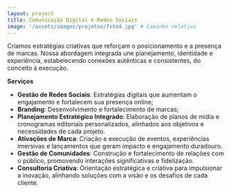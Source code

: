 ```yaml
---
layout: project
title: Comunicação Digital e Redes Sociais
image: '/assets/images/projetos/foto4.jpg' # Caminho relativo
---
```

Criamos estratégias criativas que reforçam o posicionamento e a presença de marcas. Nossa abordagem integrada une planejamento, identidade e experiência, estabelecendo conexões autênticas e consistentes, do conceito à execução.

**Serviços**

- **Gestão de Redes Sociais**: Estratégias digitais que aumentam o engajamento e fortalecem sua presença online;
- **Branding**: Desenvolvimento e fortalecimento de marcas;
- **Planejamento Estratégico Integrado**: Elaboração de planos de mídia e cronogramas editoriais personalizados, alinhados aos objetivos e necessidades de cada projeto.
- **Ativações de Marca**: Criação e execução de eventos, experiências imersivas e lançamentos que geram impacto e engajamento duradouro.
- **Gestão de Comunidades**: Construção e fortalecimento de relações com o público, promovendo interações significativas e fidelização.
- **Consultoria Criativa**: Orientação estratégica e criativa para impulsionar a inovação, alinhando soluções com a visão e os desafios de cada cliente.